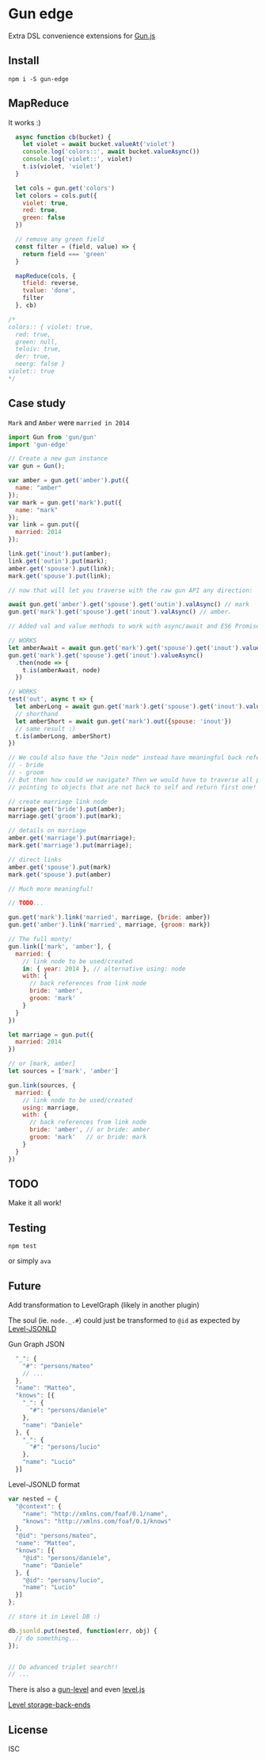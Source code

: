 # Gun edge

Extra DSL convenience extensions for [Gun.js](http://gun.js.org/)

## Install

`npm i -S gun-edge`

## MapReduce

It works :)

```js
  async function cb(bucket) {
    let violet = await bucket.valueAt('violet')
    console.log('colors::', await bucket.valueAsync())
    console.log('violet::', violet)
    t.is(violet, 'violet')
  }

  let cols = gun.get('colors')
  let colors = cols.put({
    violet: true,
    red: true,
    green: false
  })

  // remove any green field
  const filter = (field, value) => {
    return field === 'green'
  }

  mapReduce(cols, {
    tfield: reverse,
    tvalue: 'done',
    filter
  }, cb)

/*
colors:: { violet: true,
  red: true,
  green: null,
  teloiv: true,
  der: true,
  neerg: false }
violet:: true
*/
```

## Case study

`Mark` and `Amber` were `married in 2014`

```js
import Gun from 'gun/gun'
import 'gun-edge'

// Create a new gun instance
var gun = Gun();

var amber = gun.get('amber').put({
  name: "amber"
});
var mark = gun.get('mark').put({
  name: "mark"
});
var link = gun.put({
  married: 2014
});

link.get('inout').put(amber);
link.get('outin').put(mark);
amber.get('spouse').put(link);
mark.get('spouse').put(link);

// now that will let you traverse with the raw gun API any direction:

await gun.get('amber').get('spouse').get('outin').valAsync() // mark
gun.get('mark').get('spouse').get('inout').valAsync() // amber.

// Added val and value methods to work with async/await and ES6 Promise

// WORKS
let amberAwait = await gun.get('mark').get('spouse').get('inout').valueAsync()
gun.get('mark').get('spouse').get('inout').valueAsync()
  .then(node => {
    t.is(amberAwait, node)
  })

// WORKS
test('out', async t => {
  let amberLong = await gun.get('mark').get('spouse').get('inout').valueAsync()
  // shorthand
  let amberShort = await gun.get('mark').out({spouse: 'inout'})
  // same result :)
  t.is(amberLong, amberShort)
})

// We could also have the "Join node" instead have meaningful back references (edges)
// - bride
// - groom
// But then how could we navigate? Then we would have to traverse all paths
// pointing to objects that are not back to self and return first one!

// create marriage link node
marriage.get('bride').put(amber);
marriage.get('groom').put(mark);

// details on marriage
amber.get('marriage').put(marriage);
mark.get('marriage').put(marriage);

// direct links
amber.get('spouse').put(mark)
mark.get('spouse').put(amber)

// Much more meaningful!

// TODO...

gun.get('mark').link('married', marriage, {bride: amber})
gun.get('amber').link('married', marriage, {groom: mark})

// The full monty!
gun.link(['mark', 'amber'], {
  married: {
    // link node to be used/created
    in: { year: 2014 }, // alternative using: node
    with: {
      // back references from link node
      bride: 'amber',
      groom: 'mark'
    }
  }
})

let marriage = gun.put({
  married: 2014
})

// or [mark, amber]
let sources = ['mark', 'amber']

gun.link(sources, {
  married: {
    // link node to be used/created
    using: marriage,
    with: {
      // back references from link node
      bride: 'amber', // or bride: amber
      groom: 'mark'   // or bride: mark
    }
  }
})
```

## TODO

Make it all work!

## Testing

`npm test`

or simply `ava`

## Future

Add transformation to LevelGraph (likely in another plugin)

The soul (ie. `node._.#`) could just be transformed to `@id` as expected by
[Level-JSONLD](https://github.com/mcollina/levelgraph-jsonld)

Gun Graph JSON

```js
  "_": {
    "#": "persons/mateo"
    // ...
  },
  "name": "Matteo",
  "knows": [{
    "_": {
      "#": "persons/daniele"
    },
    "name": "Daniele"
  }, {
    "_": {
      "#": "persons/lucio"
    },
    "name": "Lucio"
  }]
```

Level-JSONLD format

```js
var nested = {
  "@context": {
    "name": "http://xmlns.com/foaf/0.1/name",
    "knows": "http://xmlns.com/foaf/0.1/knows"
  },
  "@id": "persons/mateo",
  "name": "Matteo",
  "knows": [{
    "@id": "persons/daniele",
    "name": "Daniele"
  }, {
    "@id": "persons/lucio",
    "name": "Lucio"
  }]
};

// store it in Level DB :)

db.jsonld.put(nested, function(err, obj) {
  // do something...
});


// Do advanced triplet search!!
// ...
```

There is also a [gun-level](https://github.com/PsychoLlama/gun-level) and even [level.js](https://github.com/maxogden/level.js)

[Level storage-back-ends](https://github.com/Level/levelup/wiki/Modules#storage-back-ends)

## License

ISC